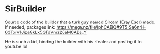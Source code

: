 # SirBuilder
Source code of the builder that a turk guy named Sircam (Eray Eser) made.
If needed, packages link: https://mega.nz/file/IphCABiQ#9T5-Sa6nrH-83TxrV1JizaQkLx5QFdVmz28aM0ABe_Y

He is such a kid, binding the builder with his stealer and posting it to youtube lol
